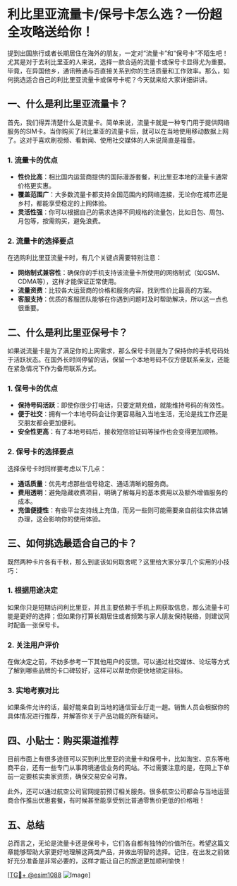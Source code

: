 # 利比里亚流量卡/保号卡怎么选？一份超全攻略送给你！

提到出国旅行或者长期居住在海外的朋友，一定对“流量卡”和“保号卡”不陌生吧！尤其是对于去利比里亚的人来说，选择一款合适的流量卡或保号卡显得尤为重要。毕竟，在异国他乡，通讯畅通与否直接关系到你的生活质量和工作效率。那么，如何挑选适合自己的利比里亚流量卡或保号卡呢？今天就来给大家详细讲讲。

## 一、什么是利比里亚流量卡？

首先，我们得弄清楚什么是流量卡。简单来说，流量卡就是一种专门用于提供网络服务的SIM卡。当你购买了利比里亚的流量卡后，就可以在当地使用移动数据上网了。这对于喜欢刷视频、看新闻、使用社交媒体的人来说简直是福音。

### 1. 流量卡的优点
- **性价比高**：相比国内运营商提供的国际漫游套餐，利比里亚本地的流量卡通常价格更实惠。
- **覆盖范围广**：大多数流量卡都支持全国范围内的网络连接，无论你在城市还是乡村，都能享受稳定的上网体验。
- **灵活性强**：你可以根据自己的需求选择不同规格的流量包，比如日包、周包、月包等，按需购买，避免浪费。

### 2. 流量卡的选择要点
在选购利比里亚流量卡时，有几个关键点需要特别注意：
- **网络制式兼容性**：确保你的手机支持该流量卡所使用的网络制式（如GSM、CDMA等），这样才能保证正常使用。
- **流量资费**：比较各大运营商的价格和服务内容，找到性价比最高的方案。
- **客服支持**：优质的客服团队能够在你遇到问题时及时帮助解决，所以这一点也很重要。

## 二、什么是利比里亚保号卡？

如果说流量卡是为了满足你的上网需求，那么保号卡则是为了保持你的手机号码处于活跃状态。在国外长时间停留的话，保留一个本地号码不仅方便联系亲友，还能在紧急情况下作为备用联系方式。

### 1. 保号卡的优点
- **保持号码活跃**：即使你很少打电话，只要定期充值，就能维持号码的有效性。
- **便于社交**：拥有一个本地号码会让你更容易融入当地生活，无论是找工作还是交朋友都会更加便利。
- **安全性更高**：有了本地号码后，接收短信验证码等操作也会变得更加顺畅。

### 2. 保号卡的选择要点
选择保号卡时同样要考虑以下几点：
- **通话质量**：优先考虑那些信号稳定、通话清晰的服务商。
- **费用透明**：避免隐藏收费项目，明确了解每月的基本费用以及额外增值服务的成本。
- **充值便捷性**：有些平台支持线上充值，而另一些则可能需要亲自前往实体店铺办理，这会影响你的使用体验。

## 三、如何挑选最适合自己的卡？

既然两种卡片各有千秋，那么到底该如何取舍呢？这里给大家分享几个实用的小技巧：

### 1. 根据用途决定
如果你只是短期访问利比里亚，并且主要依赖于手机上网获取信息，那么流量卡可能是更好的选择；但如果你打算长期居住或者频繁与家人朋友保持联络，则建议同时配备一张保号卡。

### 2. 关注用户评价
在做决定之前，不妨多参考一下其他用户的反馈。可以通过社交媒体、论坛等方式了解到哪些品牌的卡口碑较好，这样可以帮助你更快地锁定目标。

### 3. 实地考察对比
如果条件允许的话，最好能亲自到当地的通信营业厅走一趟。销售人员会根据你的具体情况进行推荐，并解答你关于产品功能的所有疑问。

## 四、小贴士：购买渠道推荐

目前市面上有很多途径可以买到利比里亚的流量卡和保号卡，比如淘宝、京东等电商平台，还有一些专门从事跨境通信业务的网站。不过需要注意的是，在网上下单前一定要核实卖家资质，确保交易安全可靠。

此外，还可以通过航空公司官网提前预订相关服务。很多航空公司都会与当地运营商合作推出优惠套餐，有时候甚至能享受到比普通零售价更低的价格哦！

## 五、总结

总而言之，无论是流量卡还是保号卡，它们各自都有独特的价值所在。希望这篇文章能够帮助大家更好地理解这两类产品，并做出明智的选择。记住，在出发之前做好充分准备是非常必要的，这样才能让自己的旅途更加顺利愉快！

[[TG💪+ @esim1088](https://t.me/s/esim1088) ![Image](https://i.postimg.cc/4NQfJmqS/Snipaste-2025-05-13-00-14-12.png)]